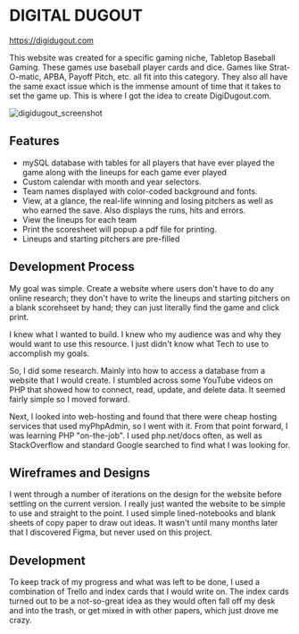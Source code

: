# DIGITAL DUGOUT

https://digidugout.com

This website was created for a specific gaming niche, Tabletop Baseball Gaming.  These games use baseball player cards and dice. Games like Strat-O-matic, APBA, Payoff Pitch, etc. all fit into this category. They also all have the same exact issue which is the immense amount of time that it takes to set the game up. This is where I got the idea to create DigiDugout.com.

![digidugout_screenshot](https://user-images.githubusercontent.com/5834000/128247065-9d57b0c3-664e-4822-b341-6fb680a71375.JPG)

## Features

* mySQL database with tables for all players that have ever played the game along with the lineups for each game ever played
* Custom calendar with month and year selectors.
* Team names displayed with color-coded background and fonts.
* View, at a glance, the real-life winning and losing pitchers as well as who earned the save. Also displays the runs, hits and errors.
* View the lineups for each team
* Print the scoresheet will popup a pdf file for printing.
* Lineups and starting pitchers are pre-filled

## Development Process

My goal was simple. Create a website where users don't have to do any online research; they don't have to write the lineups and starting pitchers on a blank scorehseet by hand; they can just literally find the game and click print.

I knew what I wanted to build. I knew who my audience was and why they would want to use this resource. I just didn't know what Tech to use to accomplish my goals.

So, I did some research. Mainly into how to access a database from a website that I would create. I stumbled across some YouTube videos on PHP that showed how to connect, read, update, and delete data. It seemed fairly simple so I moved forward.

Next, I looked into web-hosting and found that there were cheap hosting services that used myPhpAdmin, so I went with it. From that point forward, I was learning PHP "on-the-job". I used php.net/docs often, as well as StackOverflow and standard Google searched to find what I was looking for.

## Wireframes and Designs

I went through a number of iterations on the design for the website before settling on the current version. I really just wanted the website to be simple to use and straight to the point. I used simple lined-notebooks and blank sheets of copy paper to draw out ideas. It wasn't until many months later that I discovered Figma, but never used on this project.

## Development

To keep track of my progress and what was left to be done, I used a combination of Trello and index cards that I would write on. The index cards turned out to be a not-so-great idea as they would often fall off my desk and into the trash, or get mixed in with other papers, which just drove me crazy. 
